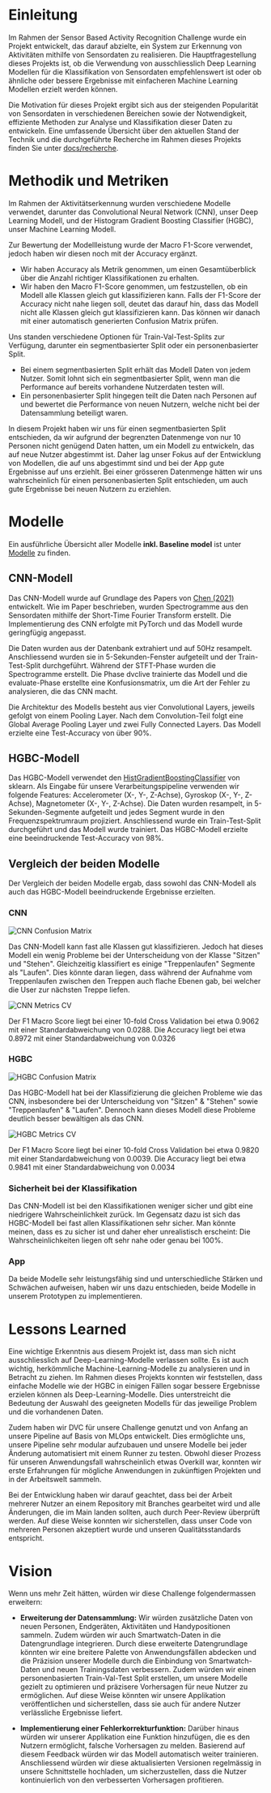 # Einleitung

Im Rahmen der Sensor Based Activity Recognition Challenge wurde ein Projekt entwickelt, das darauf abzielte, ein System zur Erkennung von Aktivitäten mithilfe von Sensordaten zu realisieren. Die Hauptfragestellung dieses Projekts ist, ob die Verwendung von ausschliesslich Deep Learning Modellen für die Klassifikation von Sensordaten empfehlenswert ist oder ob ähnliche oder bessere Ergebnisse mit einfacheren Machine Learning Modellen erzielt werden können.

Die Motivation für dieses Projekt ergibt sich aus der steigenden Popularität von Sensordaten in verschiedenen Bereichen sowie der Notwendigkeit, effiziente Methoden zur Analyse und Klassifikation dieser Daten zu entwickeln. Eine umfassende Übersicht über den aktuellen Stand der Technik und die durchgeführte Recherche im Rahmen dieses Projekts finden Sie unter [docs/recherche](https://github.com/Sensor-Based-Activity-Recognition/docs/blob/main/recherche/README.md).

# Methodik und Metriken

Im Rahmen der Aktivitätserkennung wurden verschiedene Modelle verwendet, darunter das Convolutional Neural Network (CNN), unser Deep Learning Modell, und der Histogram Gradient Boosting Classifier (HGBC), unser Machine Learning Modell.

Zur Bewertung der Modellleistung wurde der Macro F1-Score verwendet, jedoch haben wir diesen noch mit der Accuracy ergänzt. 
- Wir haben Accuracy als Metrik genommen, um einen Gesamtüberblick über die Anzahl richtiger Klassifikationen zu erhalten. 
- Wir haben den Macro F1-Score genommen, um festzustellen, ob ein Modell alle Klassen gleich gut klassifizieren kann. Falls der F1-Score der Accuracy nicht nahe liegen soll, deutet das darauf hin, dass das Modell nicht alle Klassen gleich gut klassifizieren kann. Das können wir danach mit einer automatisch generierten Confusion Matrix prüfen.

Uns standen verschiedene Optionen für Train-Val-Test-Splits zur Verfügung, darunter ein segmentbasierter Split oder ein personenbasierter Split.
- Bei einem segmentbasierten Split erhält das Modell Daten von jedem Nutzer. Somit lohnt sich ein segmentbasierter Split, wenn man die Performance auf bereits vorhandene Nutzerdaten testen will. 
- Ein personenbasierter Split hingegen teilt die Daten nach Personen auf und bewertet die Performance von neuen Nutzern, welche nicht bei der Datensammlung beteiligt waren. 

In diesem Projekt haben wir uns für einen segmentbasierten Split entschieden, da wir aufgrund der begrenzten Datenmenge von nur 10 Personen nicht genügend Daten hatten, um ein Modell zu entwickeln, das auf neue Nutzer abgestimmt ist. Daher lag unser Fokus auf der Entwicklung von Modellen, die auf uns abgestimmt sind und bei der App gute Ergebnisse auf uns erziehlt. Bei einer grösseren Datenmenge hätten wir uns wahrscheinlich für einen personenbasierten Split entschieden, um auch gute Ergebnisse bei neuen Nutzern zu erziehlen.

# Modelle

Ein ausführliche Übersicht aller Modelle **inkl. Baseline model** ist unter [Modelle](https://github.com/Sensor-Based-Activity-Recognition/docs/blob/main/Modelle.md) zu finden.

## CNN-Modell

Das CNN-Modell wurde auf Grundlage des Papers von [Chen (2021)](https://github.com/Sensor-Based-Activity-Recognition/docs/blob/adaboost-docs/recherche/Chen_2021.md) entwickelt. Wie im Paper beschrieben, wurden Spectrogramme aus den Sensordaten mithilfe der Short-Time Fourier Transform erstellt. Die Implementierung des CNN erfolgte mit PyTorch und das Modell wurde geringfügig angepasst.

Die Daten wurden aus der Datenbank extrahiert und auf 50Hz resampelt. Anschliessend wurden sie in 5-Sekunden-Fenster aufgeteilt und der Train-Test-Split durchgeführt. Während der STFT-Phase wurden die Spectrogramme erstellt. Die Phase dvclive trainierte das Modell und die evaluate-Phase erstellte eine Konfusionsmatrix, um die Art der Fehler zu analysieren, die das CNN macht.

Die Architektur des Modells besteht aus vier Convolutional Layers, jeweils gefolgt von einem Pooling Layer. Nach dem Convolution-Teil folgt eine Global Average Pooling Layer und zwei Fully Connected Layers. Das Modell erzielte eine Test-Accuracy von über 90%.

## HGBC-Modell

Das HGBC-Modell verwendet den [HistGradientBoostingClassifier](https://scikit-learn.org/stable/modules/generated/sklearn.ensemble.HistGradientBoostingClassifier.html) von sklearn. Als Eingabe für unsere Verarbeitungspipeline verwenden wir folgende Features: Accelerometer (X-, Y-, Z-Achse), Gyroskop (X-, Y-, Z-Achse), Magnetometer (X-, Y-, Z-Achse). Die Daten wurden resampelt, in 5-Sekunden-Segmente aufgeteilt und jedes Segment wurde in den Frequenzspektrumraum projiziert. Anschliessend wurde ein Train-Test-Split durchgeführt und das Modell wurde trainiert. Das HGBC-Modell erzielte eine beeindruckende Test-Accuracy von 98%.

## Vergleich der beiden Modelle

Der Vergleich der beiden Modelle ergab, dass sowohl das CNN-Modell als auch das HGBC-Modell beeindruckende Ergebnisse erzielten.

### CNN
![CNN Confusion Matrix](https://camo.githubusercontent.com/950d1d27d04bb036fe6c75a19a0ba25f7d33c515742af690c83350300f13cf2a/68747470733a2f2f61737365742e636d6c2e6465762f333130666232643939393662656562393439653034633438343962646461656466653361376662333f636d6c3d706e672663616368652d6279706173733d31663538623465622d383135662d343132352d613032622d303364643266666536306131)

Das CNN-Modell kann fast alle Klassen gut klassifizieren. Jedoch hat dieses Modell ein wenig Probleme bei der Unterscheidung von der Klasse "Sitzen" und "Stehen". Gleichzeitig klassifiert es einige "Treppenlaufen" Segmente als "Laufen". Dies könnte daran liegen, dass während der Aufnahme vom Treppenlaufen zwischen den Treppen auch flache Ebenen gab, bei welcher die User zur nächsten Treppe liefen.

![CNN Metrics CV](https://camo.githubusercontent.com/07f48e25532dea024c6c2981f1cfb44dde1b95cd24f927b5d73d3b085382d01e/68747470733a2f2f61737365742e636d6c2e6465762f313833383833626537306131373639666163363238373836336536646334386337383031353534303f636d6c3d706e672663616368652d6279706173733d35366265313166622d616537622d346435612d626263332d353232626532303433316562)

Der F1 Macro Score liegt bei einer 10-fold Cross Validation bei etwa 0.9062 mit einer Standardabweichung von 0.0288. Die Accuracy liegt bei etwa 0.8972 mit einer Standardabweichung von 0.0326

### HGBC
![HGBC Confusion Matrix](https://camo.githubusercontent.com/5d23ce9145ef32a020e2a129834f2d8530ca06d4f96f491ccd97215ae817e3bf/68747470733a2f2f61737365742e636d6c2e6465762f393066306538363239353166663366616330666630373136653330376339376261616262353339373f636d6c3d706e672663616368652d6279706173733d30663738363036642d396431352d343465352d393537332d393538376661623936313438)

Das HGBC-Modell hat bei der Klassifizierung die gleichen Probleme wie das CNN, insbesondere bei der Unterscheidung von "Sitzen" & "Stehen" sowie "Treppenlaufen" & "Laufen". Dennoch kann dieses Modell diese Probleme deutlich besser bewältigen als das CNN.

![HGBC Metrics CV](https://camo.githubusercontent.com/71ddbcafd2baa820395cb364da0ab2bb17d83dbcee6cedcabfeab0310ebf47b9/68747470733a2f2f61737365742e636d6c2e6465762f346138303764643765323061633336353636333132353133323464666263643963373562323438333f636d6c3d706e672663616368652d6279706173733d65666531616563372d376634372d346163392d616435392d393632383335383230323561)

Der F1 Macro Score liegt bei einer 10-fold Cross Validation bei etwa 0.9820 mit einer Standardabweichung von 0.0039. Die Accuracy liegt bei etwa 0.9841 mit einer Standardabweichung von 0.0034

### Sicherheit bei der Klassifikation
Das CNN-Modell ist bei den Klassifikationen weniger sicher und gibt eine niedrigere Wahrscheinlichkeit zurück. Im Gegensatz dazu ist sich das HGBC-Modell bei fast allen Klassifikationen sehr sicher. Man könnte meinen, dass es zu sicher ist und daher eher unrealistisch erscheint: Die Wahrscheinlichkeiten liegen oft sehr nahe oder genau bei 100%.

### App
Da beide Modelle sehr leistungsfähig sind und unterschiedliche Stärken und Schwächen aufweisen, haben wir uns dazu entschieden, beide Modelle in unserem Prototypen zu implementieren.

# Lessons Learned

Eine wichtige Erkenntnis aus diesem Projekt ist, dass man sich nicht ausschliesslich auf Deep-Learning-Modelle verlassen sollte. Es ist auch wichtig, herkömmliche Machine-Learning-Modelle zu analysieren und in Betracht zu ziehen. Im Rahmen dieses Projekts konnten wir feststellen, dass einfache Modelle wie der HGBC in einigen Fällen sogar bessere Ergebnisse erzielen können als Deep-Learning-Modelle. Dies unterstreicht die Bedeutung der Auswahl des geeigneten Modells für das jeweilige Problem und die vorhandenen Daten.

Zudem haben wir DVC für unsere Challenge genutzt und von Anfang an unsere Pipeline auf Basis von MLOps entwickelt. Dies ermöglichte uns, unsere Pipeline sehr modular aufzubauen und unsere Modelle bei jeder Änderung automatisiert mit einem Runner zu testen. Obwohl dieser Prozess für unseren Anwendungsfall wahrscheinlich etwas Overkill war, konnten wir erste Erfahrungen für mögliche Anwendungen in zukünftigen Projekten und in der Arbeitswelt sammeln.

Bei der Entwicklung haben wir darauf geachtet, dass bei der Arbeit mehrerer Nutzer an einem Repository mit Branches gearbeitet wird und alle Änderungen, die im Main landen sollten, auch durch Peer-Review überprüft werden. Auf diese Weise konnten wir sicherstellen, dass unser Code von mehreren Personen akzeptiert wurde und unseren Qualitätsstandards entspricht.

# Vision

Wenn uns mehr Zeit hätten, würden wir diese Challenge folgendermassen erweitern:

- **Erweiterung der Datensammlung:** Wir würden zusätzliche Daten von neuen Personen, Endgeräten, Aktivitäten und Handypositionen sammeln. Zudem würden wir auch Smartwatch-Daten in die Datengrundlage integrieren. Durch diese erweiterte Datengrundlage könnten wir eine breitere Palette von Anwendungsfällen abdecken und die Präzision unserer Modelle durch die Einbindung von Smartwatch-Daten und neuen Trainingsdaten verbessern. Zudem würden wir einen personenbasierten Train-Val-Test Split erstellen, um unsere Modelle gezielt zu optimieren und präzisere Vorhersagen für neue Nutzer zu ermöglichen. Auf diese Weise könnten wir unsere Applikation veröffentlichen und sicherstellen, dass sie auch für andere Nutzer verlässliche Ergebnisse liefert.

- **Implementierung einer Fehlerkorrekturfunktion:** Darüber hinaus würden wir unserer Applikation eine Funktion hinzufügen, die es den Nutzern ermöglicht, falsche Vorhersagen zu melden. Basierend auf diesem Feedback würden wir das Modell automatisch weiter trainieren. Anschliessend würden wir diese aktualisierten Versionen regelmässig in unsere Schnittstelle hochladen, um sicherzustellen, dass die Nutzer kontinuierlich von den verbesserten Vorhersagen profitieren.

